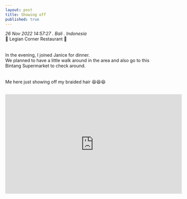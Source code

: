 ```yaml
---
layout: post
title: Showing off 
published: true
---
```

_26 Nov 2022 14:57:27 . Bali . Indonesia_
<br>
📍 Legian Corner Restaurant 📍
<br>
<br>
<br>
In the evening, I joined Janice for dinner. 
<br>
We planned to have a little walk around in the area and also go to this Bintang Supermarket to check around.
<br>
<br>
<br>
Me here just showing off my braided hair 😆😆😆
<br>
<br>
<iframe width="560" height="315" src="https://www.youtube.com/embed/bXOoZ5eMBnY" frameborder="0" allow="accelerometer; autoplay; encrypted-media; gyroscope; picture-in-picture" allowfullscreen></iframe>
